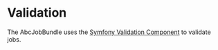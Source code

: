 Validation
==========

The AbcJobBundle uses the [Symfony Validation Component](http://symfony.com/doc/current/validation.html) to validate jobs.
